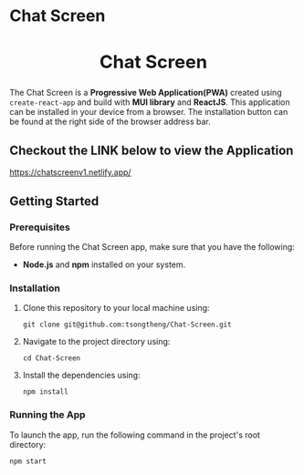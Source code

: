 # Chat Screen


## **<h2 align="center">Chat Screen</h2>**

The Chat Screen is a **Progressive Web Application(PWA)** created using `create-react-app` and build with **MUI library** and **ReactJS**. This application can be installed in your device from a browser.
The installation button can be found at the right side of the browser address bar.

## Checkout the LINK below to view the Application

https://chatscreenv1.netlify.app/

## Getting Started

<h3>Prerequisites</h3>
Before running the Chat Screen app, make sure that you have the following:

- **Node.js** and **npm** installed on your system.

<h3>Installation</h3>

1.  Clone this repository to your local machine using:

    `git clone git@github.com:tsongtheng/Chat-Screen.git`

2.  Navigate to the project directory using:

    `cd Chat-Screen`

3.  Install the dependencies using:

    `npm install`

<h3>Running the App</h3>

To launch the app, run the following command in the project's root directory:

`npm start`

